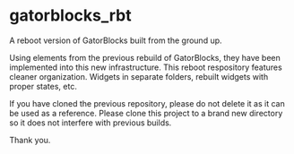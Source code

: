 # gatorblocks_rbt
 A reboot version of GatorBlocks built from the ground up.

 Using elements from the previous rebuild of GatorBlocks, they have been implemented into this new infrastructure.
 This reboot respository features cleaner organization. Widgets in separate folders, rebuilt widgets with proper states, etc.

 If you have cloned the previous repository, please do not delete it as it can be used as a reference.
 Please clone this project to a brand new directory so it does not interfere with previous builds.

 Thank you.
